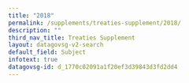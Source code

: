 ```yaml
---
title: "2018"
permalink: /supplements/treaties-supplement/2018/
description: ""
third_nav_title: Treaties Supplement
layout: datagovsg-v2-search
default_field: Subject
infotext: true
datagovsg-id: d_1770c02091a1f20ef3d39843d3fd2dd4
---
```

